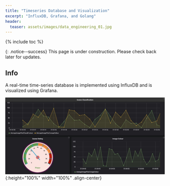 ```yaml
---
title: "Timeseries Database and Visualization"
excerpt: "InfluxDB, Grafana, and Golang"
header:
  teaser: assets/images/data_engineering_01.jpg
---
```


{% include toc %}

{: .notice--success}
This page is under construction. Please check back later for updates.

## Info

A real-time time-series database is implemented using InfluxDB and is visualized using Grafana.

![pipeline](/assets/images/timeseries_01.jpg){:height="100%" width="100%" .align-center}

<!-- ## Learning Outcome

The [repository](https://github.com/Adaickalavan/DataPipeline) contains the following:

+ Docker-compose file for Zookeeper and Kafka services
+ Go code
  + Dockerized Zookeeper and Kafka images
  + Dockerized Kafka producer with GoCV (openCV) library
+ Python code
  + Kafka consumer for RTSP video
  + OpenCV and dummy signal processing code

At the end of this project, we should be able to:
+ manage Go dependencies using `dep`
+ stream RTSP video
+ use dockerized Zookeeper and Kafka
+ dockerize Golang code
+ perform internal/external Docker networking
+ use dockerized GoCV (i.e., Golang client for OpenCV)
+ use of Sarama library (Golang client for Kafka) and Kafka-Python library (Python client for Kafka)
+ perform docker multistage build to reduce image size
+ use Kafka for inter-language communication (between Golang and Python)
+ building scalable and fault tolerant data pipeline with multiple producers and consumers

## Project Structure

The project structure is as follows:

```text
DataPipeline                # Main folder
├── goproducerrtsp          # To grab frames from RTSP video website and to enqueue in Kafka
│   ├── vendor              # Dependency vendor files generated using 'dep ensure'
│   │   └── ...             #
│   ├── .env                # Environment variables
│   ├── Docker-compose.yml  # To instantiate Docker container
│   ├── Dockerfile          # To build Docker image
│   ├── Gopkg.lock          # Dependency version file generated using 'dep ensure'
│   ├── Gopkg.toml          # Dependency version file generated using 'dep ensure'
│   └── main.go             # Go code producing to Kafka
├── pythonconsumerrtsp      # To consume from Kafka in Python, outside Docker environment
│   ├── dataprocessing      # Template folder for signal processing
│   │   ├── __init__.py     # Package file
│   │   └── alg.py          # Dummy signal processing object: Computes average pixel value
│   ├── kafkapc_python      # Kafka producer and consumer using kafka-python library
│   │   └── __init__.py     #
│   ├── message             # Kafka message handling function
│   │   └── __init__.py     #
│   ├── .env                # Environment variables
│   ├── Docker-compose.yml  # To instantiate Docker container
│   ├── Dockerfile          # To build Docker image
│   ├── main.py             # Python code consuming from Kafka
│   └── requirements.txt    # Imported libraries in the python code
├── pythonconsumerrtsp2     # Duplicate of `pythonconsumerrtsp` to illustrate code scalability
│   ├── ...                 #
│       .                   #
│       .                   #
│       .                   #
│   └── ...                 #
└── zookeeper               # Zookeeper and Kafka
    └── Docker-compose.yml  # To instantiate Docker container for Zookeeper and Kafka
```

## System Design



The complete system design and data flow of this project is illustrated by the following image.

![pipeline](/assets/images/pipeline_01.jpg){:height="100%" width="100%" .align-center} -->